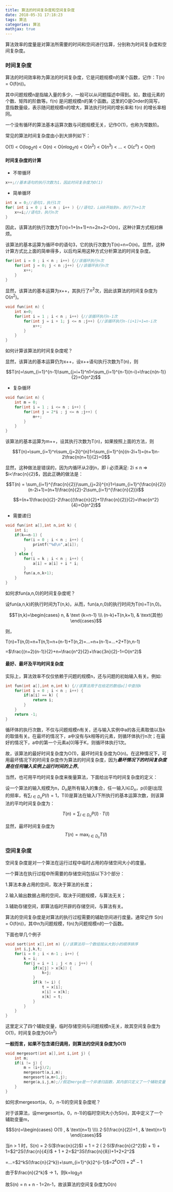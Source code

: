 ```yaml
---
title: 算法的时间复杂度和空间复杂度
date: 2018-05-31 17:18:23
tags: 算法
categories: 算法
mathjax: true
---
```


算法效率的度量是对算法所需要的时间和空间进行估算，分别称为时间复杂度和空间复杂度。

### 时间复杂度

算法的时间效率称为算法的时间复杂度，它是问题规模n的某个函数，记作：T(n) = O(f(n))。

其中问题规模n是指输入量的多少，一般可以从问题描述中得到。如，数组元素的个数、矩阵的阶数等。f(n) 是问题规模n的某个函数。这里的O是Order的简写，意指数量级，表示随问题规模n的增大，算法执行时间的增长率和 f(n) 的增长率相同。

一个没有循环的算法基本运算次数与问题规模无关，记作O(1)，也称为常数阶。

常见的算法时间复杂度由小到大排列如下：

O(1) < O($\log_{2}n$) < O(n) < O($n\log_{2}n$) < O($n^2$) < O($n^3$) < ... < O($c^n$) < O(n!)

<!--more-->

#### 时间复杂度的计算

* 不带循环

```c
x++;//基本语句的执行次数为1，因此时间复杂度为O(1)
```

* 简单循环

```c
int x = 0;//语句1，执行1次
for( int i = 0 ; i < n ; i++ ) {//语句2，i从0开始到n，执行了n+1次
    x+=i;//语句3，执行n次
}
```

因此，该算法的执行次数为T(n)=1+(n+1)+n=2n+2=O(n)，这种计算方式相对麻烦。

该算法的基本运算为循环中的语句3，它的执行次数为T(n)=n=O(n)。显然，这种计算方式比上面的简单得多，以后均采用这种方式分析算法的时间复杂度。

```c
for(int i = 0 ; i < n ; i++) {//该循环执行n次
    for(int j = 0; j < n ;j++) {//该循环执行n次
        x++;
    }
}
```

显然，该算法的基本运算为x++，其执行了$n^2$次，因此该算法的时间复杂度为O($n^2$)。

```c
void fun(int n) {
    int x=0;
    for(int i = 1 ; i < n ; i++) {//该循环执行n-1次
        for(int j = i + 1; j <= n ;j++) {//该循环执行n-(i+1)+1=n-i次
            x++;
        }
    }
}
```

如何计算该算法的时间复杂度呢？

显然，该算法的基本运算仍为x++，设x++语句执行次数为T(n)，则

$$T(n)=\sum_{i=1}^{n-1}\sum_{j=i+1}^n1=\sum_{i=1}^{n-1}(n-i)=\frac{n(n-1)}{2}=O(n^2)$$

* 复杂循环

```c
void fun(int n) {
    int m = 0;
    for(int i = 1 ; i <= n ; i++) {
        for(int j = 2*i ; j <= n ;j++) {
            m++;
        }
    }
}
```

该算法的基本运算为m++，设其执行次数为T(n)，如果按照上面的方法，则

$$T(n)=\sum_{i=1}^n\sum_{j=2i}^{n}1=\sum_{i=1}^{n}(n-2i+1)=(n+1)n-2\frac{n(n+1)}{2}=0$$

显然，这种做法是错误的，因为内循环从2i到n，即 i 必须满足: 2i ≤ n => $i<\frac{n}{2}$，因此正确的做法是：

$$T(n) = \sum_{i=1}^{\frac{n}{2}}\sum_{j=2i}^{n}1=\sum_{i=1}^{\frac{n}{2}}(n-2i+1)=(n+1)\frac{n}{2}-2\sum_{i=1}^{\frac{n}{2}}i$$

$$=(n+1)\frac{n}{2}-2\frac{(\frac{n}{2}+1)\frac{n}{2}}{2}=\frac{n^2}{4}=O(n^2)$$

* 需要递归

```c
void fun(int a[],int n,int k) {
    int i;
    if(k==n-1) {
        for(i = 0 ; i < n ; i++) {
            printf("%d\n",a[i]);
        }
    } else {
        for(i = k ; i < n ; i++) {
            a[i] = a[i] + i * i;
        }
        fun(a,n,k+1);
    }
}
```

如何求fun(a,n,0)的时间复杂度呢？

设fun(a,n,k)的执行时间为T(n,k)，从而，fun(a,n,0)的执行时间为T(n)=T(n,0)。

$$T(n,k)=\begin{cases} n, & \text {k=n-1} \\\ (n-k)+T(n,k+1), & \text{其他} \end{cases}$$

则，

T(n)=T(n,0)=n+T(n,1)=n+(n-1)+T(n,2)=...=n+(n-1)+...+2+T(n,n-1)

=$\frac{(n+2)(n-1)}{2}+n=\frac{n^2}{2}+\frac{3n}{2}-1=O(n^2)$

#### 最好、最坏及平均时间复杂度

实际上，算法效率不仅仅依赖于问题的规模n，还与问题的初始输入有关。例如:

```c
int fun(int a[],int n,int k) {//该算法用于在给定的数组a[]中查找k
    for(int i = 0 ; i < n ; i++) {
        if(a[i] == k) {
            return i;
        }
    }
    return -1;
}
```

循环体的执行次数，不仅与问题规模n有关，还与输入实例中a的各元素取值以及k的取值有关。在最坏的情况下，a中没有与k相等的元素，则循环体执行n次；在最好的情况下，a中的第一个元素a[0]等于K，则循环体执行1次。

故，该算法的最好时间复杂度为O(1)，最坏时间复杂度为O(n)。在这种情况下，可用最坏情况下的时间复杂度作为算法的时间复杂度，因为***最坏情况下的时间复杂度是在任何输入实例上运行时间的上界***。

当然，也可用平均时间复杂度来衡量算法，下面给出平均时间复杂度的定义：

设一个算法的输入规模为n，$D_n$是所有输入的集合，任一输入I∈$D_n$，p(I)是I出现的频率，有$\sum_{I∈D_n}P(I)=1$，T(I)是算法在输入I下所执行的基本运算次数，则该算法的平均时间复杂度为：

$$T(n)=\sum_{I∈D_n}{P(I)·T(I)}$$

显然，最坏时间复杂度为$$T(n)=\max_{I∈D_n}{T(I)}$$

### 空间复杂度

空间复杂度是对一个算法在运行过程中临时占用的存储空间大小的度量。

一个算法在执行过程中所需要的存储空间包括以下3个部分：

1.算法本身占用的空间，取决于算法的长度；

2.输入输出数据占用的空间，取决于问题规模，与算法无关；

3.辅助存储空间，即算法临时开辟的存储空间，与算法有关。

算法的空间复杂度是对算法的执行过程需要的辅助空间进行度量。通常记作 S(n) = O(f(n))，其中n为问题规模，f(n)为问题规模n的一个函数。

下面也举几个例子

```c
void sort(int x[],int n) {//该算法将一个数组按从大到小的顺序排序
	int i,j,k,t;
	for(i = 0 ; i < n-1 ; i++) {
		k = i;
		for(j = i + 1 ; j < n ; j++) {
			if(x[j] > x[k]) {
				k=j;
			}
			if(k != i) {
				t = x[i];
				x[i] = x[k];
				x[k] = t;
			}
		}
	}
}
```

这里定义了四个辅助变量，临时存储空间与问题规模n无关，故其空间复杂度为O(1)，时间复杂度为O($n^2$)

**一般而言，如果不包含递归调用，则算法的空间复杂度为O(1)**

```c
void mergesort(int a[],int i,int j) {
    int m;
    if(i != j) {
        m = (i+j)/2;
        mergesort(a,i,m);
        mergesort(a,m+1,j);
        merge(a,i,j,m);//假定merge是一个非递归函数，其内部只定义了一个辅助变量
    }
}
```

如何求mergesort(a，0，n-1)的空间复杂度呢？

对于该算法，设mergesort(a，0，n-1)的临时空间大小为S(n)，其中定义了一个辅助变量m，

$$S(n)=\begin{cases} O(1) , & \text{n=1} \\\\  2·S(\frac{n}{2})+1 , & \text{n>1} \end{cases}$$

当n > 1 时，S(n) = 2·S($\frac{n}{2}$) + 1 = 2 ( 2·S($\frac{n}{2^2}$) + 1) + 1=$2^2S(\frac{n}{4})$ + 1 + 2=$2^3S(\frac{n}{8})+1+2+2^2$

=...=$2^kS(\frac{n}{2^k})+\sum_{i=1}^{k}2^{i-1}$=$2^kO(1)+2^k-1$

由于$\frac{n}{2^k}$ -> 1，则k=$\log_{2}n$

故S(n) = n + n - 1=2n-1，故该算法的空间复杂度为O(n)